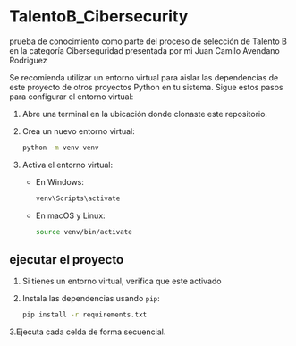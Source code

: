 # TalentoB_Cibersecurity
prueba de conocimiento como parte del proceso de selección de Talento B en la categoría Ciberseguridad presentada por mi Juan Camilo Avendano Rodriguez

Se recomienda utilizar un entorno virtual para aislar las dependencias de este proyecto de otros proyectos Python en tu sistema. Sigue estos pasos para configurar el entorno virtual:

1. Abre una terminal en la ubicación donde clonaste este repositorio.

2. Crea un nuevo entorno virtual:
   ```bash
   python -m venv venv
   ```

3. Activa el entorno virtual:
   - En Windows:
     ```bash
     venv\Scripts\activate
     ```
   - En macOS y Linux:
     ```bash
     source venv/bin/activate
     ```

## ejecutar el proyecto

1. Si tienes un entorno virtual, verifica que este activado

2. Instala las dependencias usando `pip`:
   ```bash
   pip install -r requirements.txt
   ```
3.Ejecuta cada celda de forma secuencial.